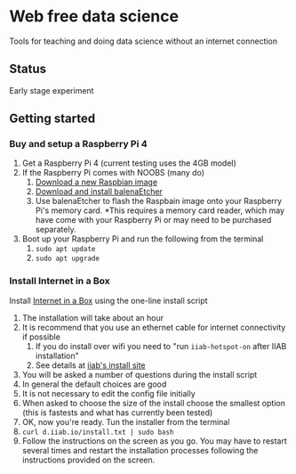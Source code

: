 # Web free data science

Tools for teaching and doing data science without an internet connection

## Status

Early stage experiment

## Getting started

### Buy and setup a Raspberry Pi 4

1. Get a Raspberry Pi 4 (current testing uses the 4GB model)
2. If the Raspberry Pi comes with NOOBS (many do)
    1. [Download a new Raspbian image](https://www.raspberrypi.org/downloads/raspbian/)
    2. [Download and install balenaEtcher](https://www.balena.io/etcher/)
    3. Use balenaEtcher to flash the Raspbain image onto your Raspberry Pi's memory card. *This requires a memory card reader, which may have come with your Raspberry Pi or may need to be purchased separately.
3. Boot up your Raspberry Pi and run the following from the terminal
    1. `sudo apt update`
    2. `sudo apt upgrade`

### Install Internet in a Box

Install [Internet in a Box](https://github.com/iiab/iiab) using the one-line install script

1. The installation will take about an hour
2. It is recommend that you use an ethernet cable for internet connectivity if possible
    1. If you do install over wifi you need to "run `iiab-hotspot-on` after IIAB installation"
    2. See details at [iiab's install site](http://download.iiab.io/)
3. You will be asked a number of questions during the install script
4. In general the default choices are good
5. It is not necessary to edit the config file initially
6. When asked to choose the size of the install choose the smallest option (this is fastests and what has currently been tested)
7. OK, now you're ready. Tun the installer from the terminal
8. `curl d.iiab.io/install.txt | sudo bash`
9. Follow the instructions on the screen as you go. You may have to restart several times and restart the installation processes following the instructions provided on the screen.
